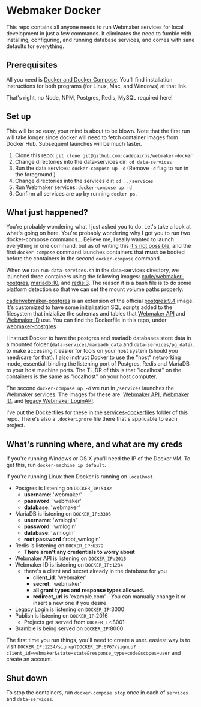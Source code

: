 # Webmaker Docker

This repo contains all anyone needs to run Webmaker services for local development in just a few commands.
It eliminates the need to fumble with installing, configuring, and running database services, and comes with sane defaults for everything.

## Prerequisites
All you need is [Docker and Docker Compose](http://docs.docker.com/). You'll find installation instructions for both programs (for Linux, Mac, and Windows) at that link.

That's right, no Node, NPM, Postgres, Redis, MySQL required here!

## Set up
This will be so easy, your mind is about to be blown. Note that the first run will take longer since docker will need to fetch container images from Docker Hub. Subsequent launches will be much faster.

1. Clone this repo: `git clone git@github.com:cadecairos/webmaker-docker`
2. Change directories into the data-services dir: `cd data-services`
3. Run the data services: `docker-compose up -d` (Remove `-d` flag to run in the foreground.)
4. Change directories into the services dir: `cd ../services`
5. Run Webmaker services: `docker-compose up -d`
6. Confirm all services are up by running `docker ps`.

## What just happened?
You're probably wondering what I just asked you to do. Let's take a look at what's going on here. You're probably wondering why I got you to run two docker-compose commands... Believe me, I really wanted to launch everything in one command, but as of writing this [it's not possible](https://github.com/docker/compose/pull/686), and the first `docker-compose` command launches containers that **must** be booted before the containers in the second `docker-compose` command.

When we ran `run-data-services.sh` in the data-services directory, we launched three containers using the following images: [cade/webmaker-postgres](https://hub.docker.com/r/cade/webmaker-postgres/), [mariadb:10](https://hub.docker.com/_/mariadb/), and [redis:3](https://hub.docker.com/_/redis/). The reason it is a bash file is to do some platform detection so that we can set the mount volume paths properly.

[cade/webmaker-postgres](https://hub.docker.com/r/cade/webmaker-postgres/) is an extension of the official [postgres:9.4](https://hub.docker.com/_/postgres/) image. It's customized to have some initialization SQL scripts added to the filesystem that inizialize the schemas and tables that [Webmaker API](https://github.com/mozilla/api.webmaker.org) and [Webmaker ID](https://github.com/mozilla/id.webmaker.org) use. You can find the Dockerfile in this repo, under [webmaker-postgres](/webmaker-postgres)

I instruct Docker to have the postgres and mariadb databases store data in a mounted folder (`data-services/mariadb_data` and `data-services/pg_data`), to make accessing it easier for tools on your host system (should you need/care for that). I also instruct Docker to use the "host" networking mode, essentiall binding the listening port of Postgres, Redis and MariaDB to your host machine ports. The TL;DR of this is that "localhost" on the containers is the same as "localhost" on your host computer.

The second `docker-compose up -d` we run in `/services` launches the Webmaker services. The images for these are: [Webmaker API](https://hub.docker.com/r/cade/webmaker-api/), [Webmaker ID](https://hub.docker.com/r/cade/webmaker-id/), and [legacy Webmaker LoginAPI](https://hub.docker.com/r/cade/legacy-webmaker-login/).

I've put the Dockerfiles for these in the [services-dockerfiles](/services-dockerfiles) folder of this repo. There's also a `.dockerignore` file there that's applicable to each project.

## What's running where, and what are my creds

If you're running Windows or OS X you'll need the IP of the Docker VM. To get this, run `docker-machine ip default`.

If you're running Linux then Docker is running on `localhost`.

* Postgres is listening on `DOCKER_IP:5432`
  * **username**: 'webmaker'
  * **password**: 'webmaker'
  * **database**: 'webmaker'
* MariaDB is listening on `DOCKER_IP:3306`
  * **username**: 'wmlogin'
  * **password**: 'wmlogin'
  * **database**: 'wmlogin'
  * **root password** :'root_wmlogin'
* Redis is listening on `DOCKER_IP:6379`
  * **There aren't any credentials to worry about**
* Webmaker API is listening on `DOCKER_IP:2015`
* Webmaker ID is listening on `DOCKER_IP:1234`
  * there's a client and secret already in the database for you
    * **client_id**: 'webmaker'
    * **secret**: 'webmaker'
    * **all grant types and response types allowed.**
    * **redirect_url** is 'example.com' - You can manually change it or insert a new one if you desire
* Legacy Login is listening on `DOCKER_IP`:3000
* Publish is listening on `DOCKER_IP`:2016
  * Projects get served from `DOCKER_IP`:8001
* Bramble is being served on `DOCKER_IP`:8000

The first time you run things, you'll need to create a user. easiest way is to visit `DOCKER_IP:1234/signup?DOCKER_IP:6767/signup?client_id=webmaker&state=state&response_type=code&scopes=user` and create an account.

## Shut down
To stop the containers, run `docker-compose stop` once in each of `services` and `data-services`.
